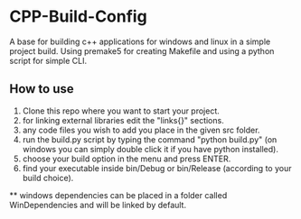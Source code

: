 # CPP-Build-Config
A base for building c++ applications for windows and linux in a simple project build.
Using premake5 for creating Makefile and using a python script for simple CLI.


## How to use
1. Clone this repo where you want to start your project.
2. for linking external libraries edit the "links{}" sections.
3. any code files you wish to add you place in the given src folder.
4. run the build.py script by typing the command "python build.py" (on windows you can simply double click it if you have python installed).
5. choose your build option in the menu and press ENTER.
6. find your executable inside bin/Debug or bin/Release (according to your build choice).

** windows dependencies can be placed in a folder called WinDependencies and will be linked by default.
